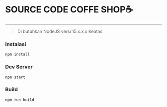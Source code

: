 # SOURCE CODE COFFE SHOP☕
___

>Di butuhkan NodeJS versi 15.x.x.x Keatas

### Instalasi
```
npm install
```

### Dev Server
```
npm start
```

### Build
```
npm run build
```

